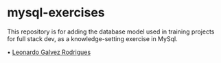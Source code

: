 # mysql-exercises

This repository is for adding the database model used in training projects for full stack dev, as a knowledge-setting exercise in MySql.

• [Leonardo Galvez Rodrigues](www.linkedin.com/in/mwsleonardo)
